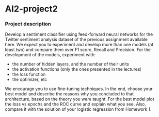 # AI2-project2

### Project description

Develop a sentiment classifier using feed-forward neural networks for the Twitter sentiment
analysis dataset of the previous assignment available here. We expect you to experiment
and develop more than one models (at least two) and compare them over F1 score, Recall
and Precision. For the development of the models, experiment with:

* the number of hidden layers, and the number of their units
* the activation functions (only the ones presented in the lectures)
* the loss function
* the optimizer, etc

We encourage you to use fine-tuning techniques. In the end, choose your best model and
describe the reasons why you concluded to that architecture, based on the theory you were
taught. For the best model plot the loss vs epochs and the ROC curve and explain what
you see. Also, compare it with the solution of your logistic regression from Homework 1.
